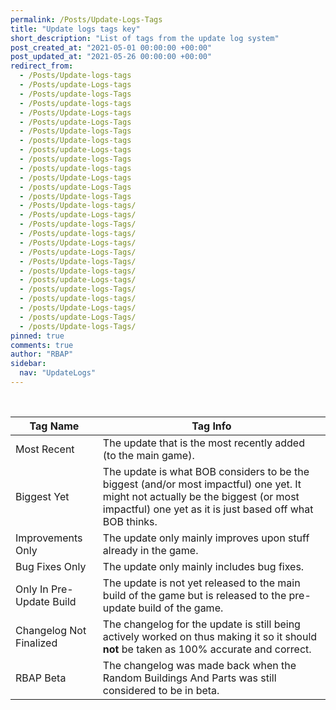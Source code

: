 ```yaml
---
permalink: /Posts/Update-Logs-Tags
title: "Update logs tags key"
short_description: "List of tags from the update log system"
post_created_at: "2021-05-01 00:00:00 +00:00"
post_updated_at: "2021-05-26 00:00:00 +00:00"
redirect_from:
  - /Posts/Update-logs-tags
  - /Posts/update-Logs-tags
  - /Posts/update-logs-Tags
  - /Posts/update-logs-tags
  - /Posts/Update-Logs-tags
  - /Posts/update-Logs-Tags
  - /Posts/Update-logs-Tags
  - /posts/Update-logs-tags
  - /posts/update-Logs-tags
  - /posts/update-logs-Tags
  - /posts/update-logs-tags
  - /posts/Update-Logs-tags
  - /posts/update-Logs-Tags
  - /posts/Update-logs-Tags
  - /Posts/Update-logs-tags/
  - /Posts/update-Logs-tags/
  - /Posts/update-logs-Tags/
  - /Posts/update-logs-tags/
  - /Posts/Update-Logs-tags/
  - /Posts/update-Logs-Tags/
  - /Posts/Update-logs-Tags/
  - /posts/Update-logs-tags/
  - /posts/update-Logs-tags/
  - /posts/update-logs-Tags/
  - /posts/update-logs-tags/
  - /posts/Update-Logs-tags/
  - /posts/update-Logs-Tags/
  - /posts/Update-logs-Tags/
pinned: true
comments: true
author: "RBAP"
sidebar:
  nav: "UpdateLogs"
---
```


<br>

| Tag Name                 | Tag Info |
|-|-|
| Most Recent              | The update that is the most recently added (to the main game). |
| Biggest Yet              | The update is what BOB considers to be the biggest (and/or most impactful) one yet. It might not actually be the biggest (or most impactful) one yet as it is just based off what BOB thinks. |
| Improvements Only        | The update only mainly improves upon stuff already in the game. |
| Bug Fixes Only           | The update only mainly includes bug fixes. |
| Only In Pre-Update Build | The update is not yet released to the main build of the game but is released to the pre-update build of the game. |
| Changelog Not Finalized  | The changelog for the update is still being actively worked on thus making it so it should **not** be taken as 100% accurate and correct. |
| RBAP Beta                | The changelog was made back when the Random Buildings And Parts was still considered to be in beta. |

